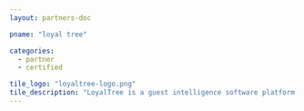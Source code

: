 ```yaml
---
layout: partners-doc

pname: "loyal tree"

categories: 
  - partner
  - certified

tile_logo: "loyaltree-logo.png"
tile_description: "LoyalTree is a guest intelligence software platform that deeply integrates into a venue and allows for big data capture of exact guest behaviors (attendance, history, itemized purchases, LTV, etc.) without the need for any new hardware."
---
```



